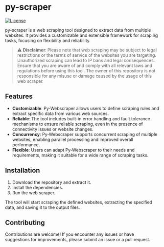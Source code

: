 # py-scraper

[![License](https://img.shields.io/badge/License-MIT-blue.svg)](LICENSE)

py-scraper is a web scraping tool designed to extract data from multiple websites. It provides a customizable and extensible framework for scraping tasks, focusing on flexibility and reliability.

> :warning: **Disclaimer**: Please note that web scraping may be subject to legal restrictions or the terms of service of the websites you are targeting. Unauthorized scraping can lead to IP bans and legal consequences. Ensure that you are aware of and comply with all relevant laws and regulations before using this tool. The owner of this repository is not responsible for any misuse or damage caused by the usage of this web scraper.

## Features

- **Customizable**: Py-Webscraper allows users to define scraping rules and extract specific data from various web sources.
- **Reliable**: The tool includes built-in error handling and fault tolerance mechanisms to ensure reliable scraping, even in the presence of connectivity issues or website changes.
- **Concurrency**: Py-Webscraper supports concurrent scraping of multiple websites, enabling parallel processing and improved overall performance.
- **Flexible**: Users can adapt Py-Webscraper to their needs and requirements, making it suitable for a wide range of scraping tasks.

## Installation

1. Download the repository and extract it.
2. Install the dependencies.
3. Run the web scraper.

The tool will start scraping the defined websites, extracting the specified data, and saving it to the output files.

## Contributing

Contributions are welcome! If you encounter any issues or have suggestions for improvements, please submit an issue or a pull request.
